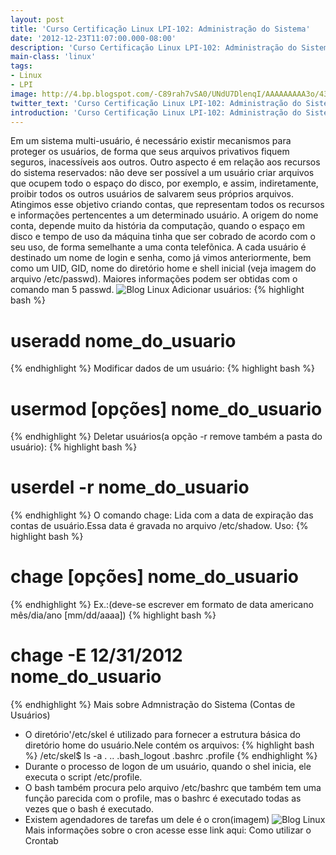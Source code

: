 ```yaml
---
layout: post
title: 'Curso Certificação Linux LPI-102: Administração do Sistema'
date: '2012-12-23T11:07:00.000-08:00'
description: 'Curso Certificação Linux LPI-102: Administração do Sistema'
main-class: 'linux'
tags:
- Linux
- LPI
image: http://4.bp.blogspot.com/-C89rah7vSA0/UNdU7DlenqI/AAAAAAAAA3o/43i4BevnxiU/s72-c/administra%C3%A7%C3%A3o+de+sistemas+linux.jpg
twitter_text: 'Curso Certificação Linux LPI-102: Administração do Sistema'
introduction: 'Curso Certificação Linux LPI-102: Administração do Sistema'
---
```

 Em um sistema multi-usuário, é necessário existir mecanismos para proteger os usuários, de forma que seus arquivos privativos fiquem seguros, inacessíveis aos outros. Outro aspecto é em relação aos recursos do sistema reservados: não deve ser possível a um usuário criar arquivos que ocupem todo o espaço do disco, por exemplo, e assim, indiretamente, proibir todos os outros usuários de salvarem seus próprios arquivos. Atingimos esse objetivo criando contas, que representam todos os recursos e informações pertencentes a um determinado usuário. A origem do nome conta, depende muito da história da computação, quando o espaço em disco e tempo de uso da máquina tinha que ser cobrado de acordo com o seu uso, de forma semelhante a uma conta telefõnica.
 A cada usuário é destinado um nome de login e senha, como já vimos anteriormente, bem como um UID, GID, nome do diretório home e shell inicial (veja imagem do arquivo /etc/passwd). Maiores informações podem ser obtidas com o comando man 5 passwd.
![Blog Linux](http://2.bp.blogspot.com/-LPXjhw5kM3k/UNdVd7DSxKI/AAAAAAAAA3w/OdEBB3FpY1Y/s400/1-contas+de+usu%C3%A1rios.png "Blog Linux")
Adicionar usuários:
{% highlight bash %}
# useradd nome_do_usuario
{% endhighlight %}
Modificar dados de um usuário:
{% highlight bash %}
# usermod [opções] nome_do_usuario
{% endhighlight %}
Deletar usuários(a opção -r remove também a pasta do usuário):
{% highlight bash %}
# userdel -r nome_do_usuario
{% endhighlight %}
O comando chage:
 Lida com a data de expiração das contas de usuário.Essa data é gravada no arquivo /etc/shadow.
Uso:
{% highlight bash %}
# chage [opções] nome_do_usuario
{% endhighlight %}
Ex.:(deve-se escrever em formato de data americano mês/dia/ano [mm/dd/aaaa])
{% highlight bash %}
# chage -E 12/31/2012 nome_do_usuario
{% endhighlight %}
Mais sobre Admnistração do Sistema (Contas de Usuários)
+ O diretório'/etc/skel é utilizado para fornecer a estrutura básica do diretório home do usuário.Nele contém os arquivos:
{% highlight bash %}
/etc/skel$ ls -a
. .. .bash_logout .bashrc .profile
{% endhighlight %}
+ Durante o processo de logon de um usuário, quando o shel inicia, ele executa o script /etc/profile.
+ O bash também procura pelo arquivo /etc/bashrc que também tem uma função parecida com o profile, mas o bashrc é executado todas as vezes que o bash é executado.
+ Existem agendadores de tarefas um dele é o cron(imagem)
![Blog Linux](http://3.bp.blogspot.com/-yK5Lju24E8Q/UNdVpqtDHHI/AAAAAAAAA34/07Mm0k2NqoU/s320/9-cron.png "Blog Linux")
Mais informações sobre o cron acesse esse link aqui: Como utilizar o Crontab
